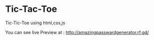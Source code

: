 # Tic-Tac-Toe
Tic-Tic-Toe using html,css,js


You can see live Preview at : http://amazingpasswardgenerator.rf.gd/
